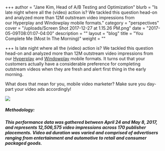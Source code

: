 +++
author = "Jane Kim, Head of A/B Testing and Optimization"
blurb = "Is late night where all the (video) action is? We tackled this question head-on and analyzed more than 12M outstream video impressions from our&nbsp;Hyperplay&nbsp;and&nbsp;Windowplay&nbsp;mobile formats."
category = "perspectives"
cover = "/uploads/Screen Shot 2017-12-27 at 1.15.26 PM.png"
date = "2017-05-09T08:01:07-04:00"
description = ""
layout = "blog"
title = "You Complete Me (Most In The Morning)"
weight = ""

+++
Is late night where all the (video) action is? We tackled this question head-on and analyzed more than 12M outstream video impressions from our [Hyperplay](http://formatsoldsite.yieldmo.com/#/demo/hyperplay) and [Windowplay](http://formatsoldsite.yieldmo.com/#/demo/windowplay) mobile formats. It turns out that your customers actually have a considerable preference for completing outstream videos when they are fresh and alert first thing in the early morning.

What does that mean for you, mobile video marketer? Make sure you day-part your video ads accordingly!

![](/uploads/Screen-Shot-2017-05-09-at-5.32.33-PM.png)

##### **Methodology:**

##### This performance data was gathered between April 24 and May 8, 2017, and represents 12,506,575 video impressions across 170 publisher placements. Video ad duration was varied and comprised of advertisers ranging from entertainment and automotive to retail and consumer packaged goods.